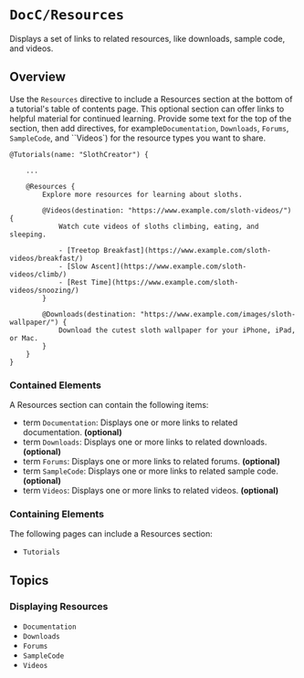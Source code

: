 # ``DocC/Resources``

Displays a set of links to related resources, like downloads, sample code, and videos.

## Overview

Use the `Resources` directive to include a Resources section at the bottom of a tutorial's table of contents page. This optional section can offer links to helpful material for continued learning. Provide some text for the top of the section, then add directives,  for example``Documentation``, ``Downloads``, ``Forums``, ``SampleCode``, and ``Videos`) for the resource types you want to share.

```
@Tutorials(name: "SlothCreator") {
    
    ...
    
    @Resources {
        Explore more resources for learning about sloths.

        @Videos(destination: "https://www.example.com/sloth-videos/") {
            Watch cute videos of sloths climbing, eating, and sleeping.

            - [Treetop Breakfast](https://www.example.com/sloth-videos/breakfast/)
            - [Slow Ascent](https://www.example.com/sloth-videos/climb/)
            - [Rest Time](https://www.example.com/sloth-videos/snoozing/)
        }

        @Downloads(destination: "https://www.example.com/images/sloth-wallpaper/") {
            Download the cutest sloth wallpaper for your iPhone, iPad, or Mac.
        }
    }
}
````

### Contained Elements

A Resources section can contain the following items:

- term ``Documentation``: Displays one or more links to related documentation. **(optional)**
- term ``Downloads``: Displays one or more links to related downloads. **(optional)**
- term ``Forums``: Displays one or more links to related forums. **(optional)**
- term ``SampleCode``: Displays one or more links to related sample code. **(optional)**
- term ``Videos``: Displays one or more links to related videos. **(optional)**

### Containing Elements

The following pages can include a Resources section:

* ``Tutorials``

## Topics

### Displaying Resources

- ``Documentation``
- ``Downloads``
- ``Forums``
- ``SampleCode``
- ``Videos``

<!-- Copyright (c) 2021 Apple Inc and the Swift Project authors. All Rights Reserved. -->
